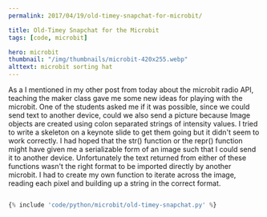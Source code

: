 ```yaml
---
permalink: 2017/04/19/old-timey-snapchat-for-microbit/

title: Old-Timey Snapchat for the Microbit
tags: [code, microbit]

hero: microbit
thumbnail: "/img/thumbnails/microbit-420x255.webp"
alttext: microbit sorting hat
---
```


As a I mentioned in my other post from today about the microbit radio API, teaching the maker class gave me some new
ideas for playing with the microbit. One of the students asked me if it was possible, since we could send text to
another device, could we also send a picture because Image objects are created using colon separated strings of
intensity values. I tried to write a skeleton on a keynote slide to get them going but it didn't seem to work
correctly. I had hoped that the str() function or the repr() function might have given me a serializable form
of an image such that I could send it to another device. Unfortunately the text returned from either of these
functions wasn't the right format to be imported directly by another microbit. I had to create my own function to iterate
across the image, reading each pixel and building up a string in the correct format.

```python

{% include 'code/python/microbit/old-timey-snapchat.py' %}

```
